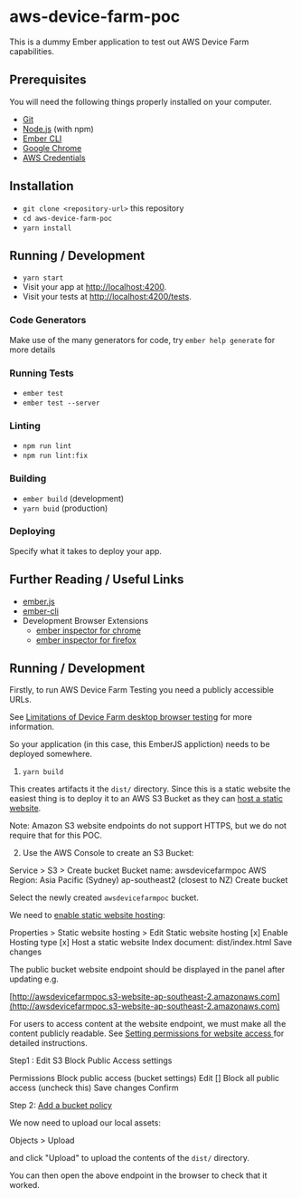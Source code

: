 # aws-device-farm-poc

This is a dummy Ember application to test out AWS Device Farm capabilities.

## Prerequisites

You will need the following things properly installed on your computer.

- [Git](https://git-scm.com/)
- [Node.js](https://nodejs.org/) (with npm)
- [Ember CLI](https://cli.emberjs.com/release/)
- [Google Chrome](https://google.com/chrome/)
- [AWS Credentials](https://docs.aws.amazon.com/IAM/latest/UserGuide/security-creds.html)

## Installation

- `git clone <repository-url>` this repository
- `cd aws-device-farm-poc`
- `yarn install`

## Running / Development

- `yarn start`
- Visit your app at [http://localhost:4200](http://localhost:4200).
- Visit your tests at [http://localhost:4200/tests](http://localhost:4200/tests).

### Code Generators

Make use of the many generators for code, try `ember help generate` for more details

### Running Tests

- `ember test`
- `ember test --server`

### Linting

- `npm run lint`
- `npm run lint:fix`

### Building

- `ember build` (development)
- `yarn buid` (production)

### Deploying

Specify what it takes to deploy your app.

## Further Reading / Useful Links

- [ember.js](https://emberjs.com/)
- [ember-cli](https://cli.emberjs.com/release/)
- Development Browser Extensions
  - [ember inspector for chrome](https://chrome.google.com/webstore/detail/ember-inspector/bmdblncegkenkacieihfhpjfppoconhi)
  - [ember inspector for firefox](https://addons.mozilla.org/en-US/firefox/addon/ember-inspector/)

## Running / Development

Firstly, to run AWS Device Farm Testing you need a publicly accessible URLs.

See [Limitations of Device Farm desktop browser testing](https://docs.aws.amazon.com/devicefarm/latest/testgrid/techref.html#techref-limitations) for more information.

So your application (in this case, this EmberJS appliction) needs to be deployed somewhere.

1. `yarn build`

This creates artifacts it the `dist/` directory. Since this is a static website the easiest thing is to deploy it to an AWS S3 Bucket as they can [host a static website](https://docs.aws.amazon.com/AmazonS3/latest/userguide/WebsiteHosting.html).

Note: Amazon S3 website endpoints do not support HTTPS, but we do not require that for this POC.

2. Use the AWS Console to create an S3 Bucket:

Service > S3 > Create bucket
Bucket name: awsdevicefarmpoc
AWS Region: Asia Pacific (Sydney) ap-southeast2 (closest to NZ)
Create bucket

Select the newly created `awsdevicefarmpoc` bucket.

We need to [enable static website hosting](https://docs.aws.amazon.com/AmazonS3/latest/userguide/EnableWebsiteHosting.html):

Properties > Static website hosting > Edit
Static website hosting
[x] Enable
Hosting type
[x] Host a static website
Index document: dist/index.html
Save changes

The public bucket website endpoint should be displayed in the panel after updating e.g.

[http://awsdevicefarmpoc.s3-website-ap-southeast-2.amazonaws.com](http://awsdevicefarmpoc.s3-website-ap-southeast-2.amazonaws.com)

For users to access content at the website endpoint, we must make all the content publicly readable.
See [Setting permissions for website access
](https://docs.aws.amazon.com/AmazonS3/latest/userguide/WebsiteAccessPermissionsReqd.html) for detailed instructions.

Step1 : Edit S3 Block Public Access settings

Permissions
Block public access (bucket settings)
Edit
[] Block all public access (uncheck this)
Save changes
Confirm

Step 2: [Add a bucket policy](https://docs.aws.amazon.com/AmazonS3/latest/userguide/WebsiteAccessPermissionsReqd.html#bucket-policy-static-site)

We now need to upload our local assets:

Objects > Upload

and click "Upload" to upload the contents of the `dist/` directory.

You can then open the above endpoint in the browser to check that it worked.
